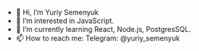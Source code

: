 - 👋 Hi, I’m Yuriy Semenyuk
- 👀 I’m interested in JavaScript.
- 🌱 I’m currently learning React, Node.js, PostgresSQL.
- 📫 How to reach me: Telegram: @yuriy_semenyuk

<!---
ysemenyuk/ysemenyuk is a ✨ special ✨ repository because its `README.md` (this file) appears on your GitHub profile.
You can click the Preview link to take a look at your changes.
--->
